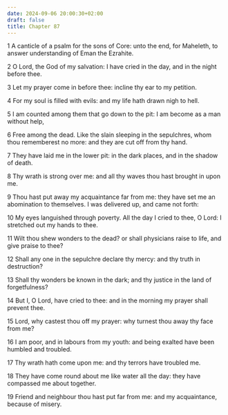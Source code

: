 ```yaml
---
date: 2024-09-06 20:00:30+02:00
draft: false
title: Chapter 87
---
```




1 A canticle of a psalm for the sons of Core: unto the end, for Maheleth, to answer understanding of Eman the Ezrahite.

2 O Lord, the God of my salvation: I have cried in the day, and in the night before thee.

3 Let my prayer come in before thee: incline thy ear to my petition.

4 For my soul is filled with evils: and my life hath drawn nigh to hell.

5 I am counted among them that go down to the pit: I am become as a man without help,

6 Free among the dead. Like the slain sleeping in the sepulchres, whom thou rememberest no more: and they are cut off from thy hand.

7 They have laid me in the lower pit: in the dark places, and in the shadow of death.

8 Thy wrath is strong over me: and all thy waves thou hast brought in upon me.

9 Thou hast put away my acquaintance far from me: they have set me an abomination to themselves. I was delivered up, and came not forth:

10 My eyes languished through poverty. All the day I cried to thee, O Lord: I stretched out my hands to thee.

11 Wilt thou shew wonders to the dead? or shall physicians raise to life, and give praise to thee?

12 Shall any one in the sepulchre declare thy mercy: and thy truth in destruction?

13 Shall thy wonders be known in the dark; and thy justice in the land of forgetfulness?

14 But I, O Lord, have cried to thee: and in the morning my prayer shall prevent thee.

15 Lord, why castest thou off my prayer: why turnest thou away thy face from me?

16 I am poor, and in labours from my youth: and being exalted have been humbled and troubled.

17 Thy wrath hath come upon me: and thy terrors have troubled me.

18 They have come round about me like water all the day: they have compassed me about together.

19 Friend and neighbour thou hast put far from me: and my acquaintance, because of misery.

